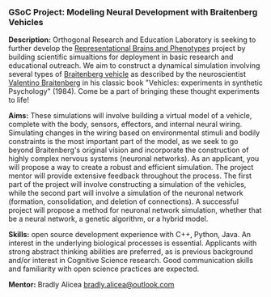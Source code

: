 ### GSoC Project: Modeling Neural Development with Braitenberg Vehicles

**Description:** Orthogonal Research and Education Laboratory is seeking to further develop the [Representational Brains and Phenotypes](https://representational-brains-phenotypes.weebly.com/) project by building scientific simualtions for deployment in basic research and educational outreach. We aim to construct a dynamical simulation involving several types of [Braitenberg vehicle](https://en.wikipedia.org/wiki/Braitenberg_vehicle) as described by the neuroscientist [Valentino Braitenberg](https://en.wikipedia.org/wiki/Valentino_Braitenberg) in his classic book "Vehicles: experiments in synthetic Psychology" (1984). Come be a part of bringing these thought experiments to life!


**Aims:**  These simulations will involve building a virtual model of a vehicle, complete with the body, sensors, effectors, and internal neural wiring. Simulating changes in the wiring based on environmental stimuli and bodily constraints is the most important part of the model, as we seek to go beyond Braitenberg's original vision and incorporate the construction of highly complex nervous systems (neuronal networks). As an applicant, you will propose a way to create a robust and efficient simulation. The project mentor will provide extensive feedback throughout the process. The first part of the project will involve constructing a simulation of the vehicles, while the second part will involve a simulation of the neuronal network (formation, consolidation, and deletion of connections). A successful project will propose a method for neuronal network simulation, whether that be a neural network, a genetic algorithm, or a hybrid model.  


**Skills:** open source development experience with C++, Python, Java. An interest in the underlying biological processes is essential. Applicants with strong abstract thinking abilities are preferred, as is previous background and/or interest in Cognitive Science research. Good communication skills and familiarity with open science practices are expected.  

**Mentor:** Bradly Alicea [bradly.alicea@outlook.com](mailto:bradly.alicea@outlook.com)  
